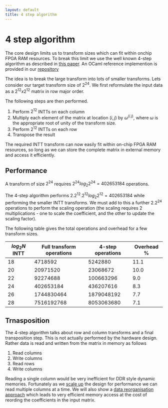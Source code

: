 ```yaml
---
layout: default
title: 4 step algorithm
---
```


# 4 step algorithm

The core design limits us to transform sizes which can fit within onchip FPGA RAM resources.
To break this limit we use the well known 4-step algorithm as described in 
[this paper](https://arxiv.org/pdf/2011.11524.pdf).  An OCaml reference implemention is provided
in our [repository](https://github.com/fyquah/hardcaml_zprize/blob/master/libs/hardcaml_ntt/src/reference_model.ml)

The idea is to break the large transform into lots of smaller transforms.  Lets consider our
target transform size of $2^24$.  We first reformulate the input data as a $2^12 x 2^12$ matrix in row major order.

The following steps are then performed.

1. Perform $2^12$ INTTs on each column
2. Multiply each element of the matrix at location $(i,j)$ by $ω^(i.j)$, where $ω$ is the appropriate 
   root of unity of the transform size.
3. Perform $2^12$ INTTs on each row
4. Transpose the result

The required INTT transform can now easily fit within on-chip FPGA RAM resources, so long as we can
store the complete matrix in external memory and access it efficiently.

## Performance

A transform of size $2^24$ requires $2^24 log_{2} 2^24 = 402653184$ operations.

The 4-step algorithm performs $2 . 2^12 . 2^12 log_{2} 2^12 = 402653184$ while performing the smaller INTT transforms.
We must add to this a further $2 . 2^24$ operations to perform the scaling operation (the scaling requires 2
multiplications - one to scale the coefficient, and the other to update the scaling factor).

The following table gives the total operations and overhead for a few transform sizes.

| $log_{2} N$ INTT | Full transform operations | 4-step operations | Overhead % |
|------------------|---------------------------|-------------------|------------|
| 18 | 4718592    | 5242880    | 11.1    |
| 20 | 20971520   |  23068672  | 10.0    |
| 22 | 92274688   | 100663296  | 9.0     |
| 24 | 402653184  | 436207616  | 8.3     |
| 26 | 1744830464 | 1879048192 | 7.7     |
| 28 | 7516192768 | 8053063680 | 7.1     |

## Trnasposition

The 4-step algorithm talks about row and column transforms and a final transposition step.  This is not
actually performed by the hardware design.  Rather data is read and written from the matrix in memory as 
follows

1. Read columns
2. Write columns
3. Read rows
4. Write columns

Reading a single column would be very inefficient for DDR style dynamic memories.  Fortunately as we 
[scale up](ntt-performance-scaling.html) the design for performance we can read multiple columns 
at a time. We will also show a
[data reorganisation approach](ntt-bandwidth.html) which leads to very efficient memory 
access at the cost of reording the coefficients in the input matrix.
